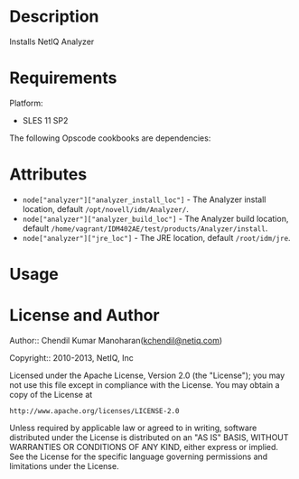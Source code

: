 Description
===========

Installs NetIQ Analyzer

Requirements
============

Platform:

* SLES 11 SP2


The following Opscode cookbooks are dependencies:



Attributes
==========

* `node["analyzer"]["analyzer_install_loc"]` - The Analyzer install location, default `/opt/novell/idm/Analyzer/`.
* `node["analyzer"]["analyzer_build_loc"]` - The Analyzer build location, default `/home/vagrant/IDM402AE/test/products/Analyzer/install`.
* `node["analyzer"]["jre_loc"]` - The JRE location, default `/root/idm/jre`.


Usage
=====



License and Author
==================

Author:: Chendil Kumar Manoharan(<kchendil@netiq.com>)

Copyright:: 2010-2013, NetIQ, Inc

Licensed under the Apache License, Version 2.0 (the "License");
you may not use this file except in compliance with the License.
You may obtain a copy of the License at

    http://www.apache.org/licenses/LICENSE-2.0

Unless required by applicable law or agreed to in writing, software
distributed under the License is distributed on an "AS IS" BASIS,
WITHOUT WARRANTIES OR CONDITIONS OF ANY KIND, either express or implied.
See the License for the specific language governing permissions and
limitations under the License.
